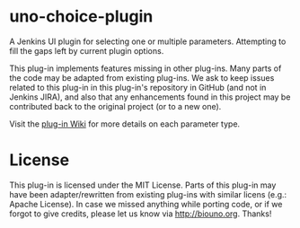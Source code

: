 uno-choice-plugin
=================

A Jenkins UI plugin for selecting one or multiple parameters. 
Attempting to fill the gaps left by current plugin options.

This plug-in implements features missing in other plug-ins. Many parts 
of the code may be adapted from existing plug-ins. We ask to keep issues 
related to this plug-in in this plug-in's repository in GitHub (and 
not in Jenkins JIRA), and also that any enhancements found in this project 
may be contributed back to the original project (or to a new one).

Visit the [plug-in Wiki](https://github.com/biouno/uno-choice-plugin/wiki) 
for more details on each parameter type.

# License

This plug-in is licensed under the MIT License. Parts of this plug-in 
may have been adapter/rewritten from existing plug-ins with similar 
licens (e.g.: Apache License). In case we missed anything while 
porting code, or if we forgot to give credits, please let us know via 
http://biouno.org. Thanks!

